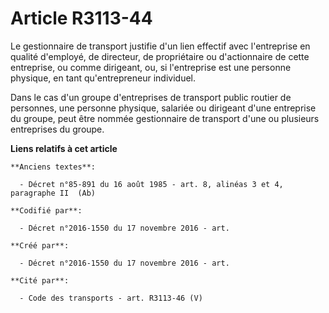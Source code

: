 # Article R3113-44

Le gestionnaire de transport justifie d'un lien effectif avec l'entreprise en qualité d'employé, de directeur, de
propriétaire ou d'actionnaire de cette entreprise, ou comme dirigeant, ou, si l'entreprise est une personne physique, en tant
qu'entrepreneur individuel.

Dans le cas d'un groupe d'entreprises de transport public routier de personnes, une personne physique, salariée ou dirigeant
d'une entreprise du groupe, peut être nommée gestionnaire de transport d'une ou plusieurs entreprises du groupe.

**Liens relatifs à cet article**

	**Anciens textes**:

	  - Décret n°85-891 du 16 août 1985 - art. 8, alinéas 3 et 4, paragraphe II  (Ab)

	**Codifié par**:

	  - Décret n°2016-1550 du 17 novembre 2016 - art.

	**Créé par**:

	  - Décret n°2016-1550 du 17 novembre 2016 - art.

	**Cité par**:

	  - Code des transports - art. R3113-46 (V)
